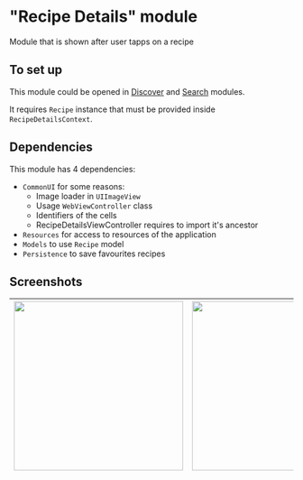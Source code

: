 # "Recipe Details" module

Module that is shown after user tapps on a recipe

## To set up

This module could be opened in [Discover](https://github.com/iCookbook/Discover) and [Search](https://github.com/iCookbook/Search) modules. 

It requires `Recipe` instance that must be provided inside `RecipeDetailsContext`.

## Dependencies

This module has 4 dependencies:

- `CommonUI` for some reasons:
    * Image loader in `UIImageView`
    * Usage `WebViewController` class
    * Identifiers of the cells
    * RecipeDetailsViewController requires to import it's ancestor
- `Resources` for access to resources of the application
- `Models` to use `Recipe` model
- `Persistence` to save favourites recipes

## Screenshots

| <img width=300 src="https://user-images.githubusercontent.com/60363270/200943946-6b736b4d-5516-4919-8dab-6abf6891488e.png"> | <img width=300 src="https://user-images.githubusercontent.com/60363270/200943981-b91e7a58-35d3-4cf4-90aa-e250d04e5572.png"> | <img width=300 src="https://user-images.githubusercontent.com/60363270/200944012-b6a73c53-7f3a-4f5b-bdd3-747830e338fc.png"> |
|---|---|---|
